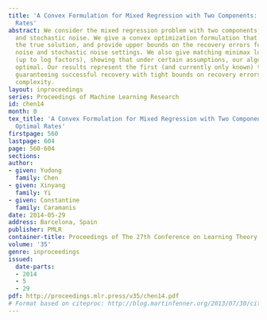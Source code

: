 ```yaml
---
title: 'A Convex Formulation for Mixed Regression with Two Components: Minimax Optimal
  Rates'
abstract: We consider the mixed regression problem with two components, under adversarial
  and stochastic noise. We give a convex optimization formulation that provably recovers
  the true solution, and provide upper bounds on the recovery errors for both arbitrary
  noise and stochastic noise settings. We also give matching minimax lower bounds
  (up to log factors), showing that under certain assumptions, our algorithm is information-theoretically
  optimal. Our results represent the first (and currently only known) tractable algorithm
  guaranteeing successful recovery with tight bounds on recovery errors and sample
  complexity.
layout: inproceedings
series: Proceedings of Machine Learning Research
id: chen14
month: 0
tex_title: 'A Convex Formulation for Mixed Regression with Two Components: Minimax
  Optimal Rates'
firstpage: 560
lastpage: 604
page: 560-604
sections: 
author:
- given: Yudong
  family: Chen
- given: Xinyang
  family: Yi
- given: Constantine
  family: Caramanis
date: 2014-05-29
address: Barcelona, Spain
publisher: PMLR
container-title: Proceedings of The 27th Conference on Learning Theory
volume: '35'
genre: inproceedings
issued:
  date-parts:
  - 2014
  - 5
  - 29
pdf: http://proceedings.mlr.press/v35/chen14.pdf
# Format based on citeproc: http://blog.martinfenner.org/2013/07/30/citeproc-yaml-for-bibliographies/
---
```


